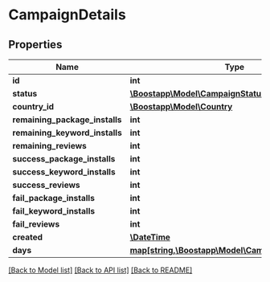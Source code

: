 # CampaignDetails

## Properties
Name | Type | Description | Notes
------------ | ------------- | ------------- | -------------
**id** | **int** |  | 
**status** | [**\Boostapp\Model\CampaignStatus**](CampaignStatus.md) |  | 
**country_id** | [**\Boostapp\Model\Country**](Country.md) |  | 
**remaining_package_installs** | **int** |  | 
**remaining_keyword_installs** | **int** |  | 
**remaining_reviews** | **int** |  | 
**success_package_installs** | **int** |  | 
**success_keyword_installs** | **int** |  | 
**success_reviews** | **int** |  | 
**fail_package_installs** | **int** |  | 
**fail_keyword_installs** | **int** |  | 
**fail_reviews** | **int** |  | 
**created** | [**\DateTime**](\DateTime.md) |  | 
**days** | [**map[string,\Boostapp\Model\CampaignDetailsRow[]]**](array.md) |  | [optional] 

[[Back to Model list]](../README.md#documentation-for-models) [[Back to API list]](../README.md#documentation-for-api-endpoints) [[Back to README]](../README.md)


